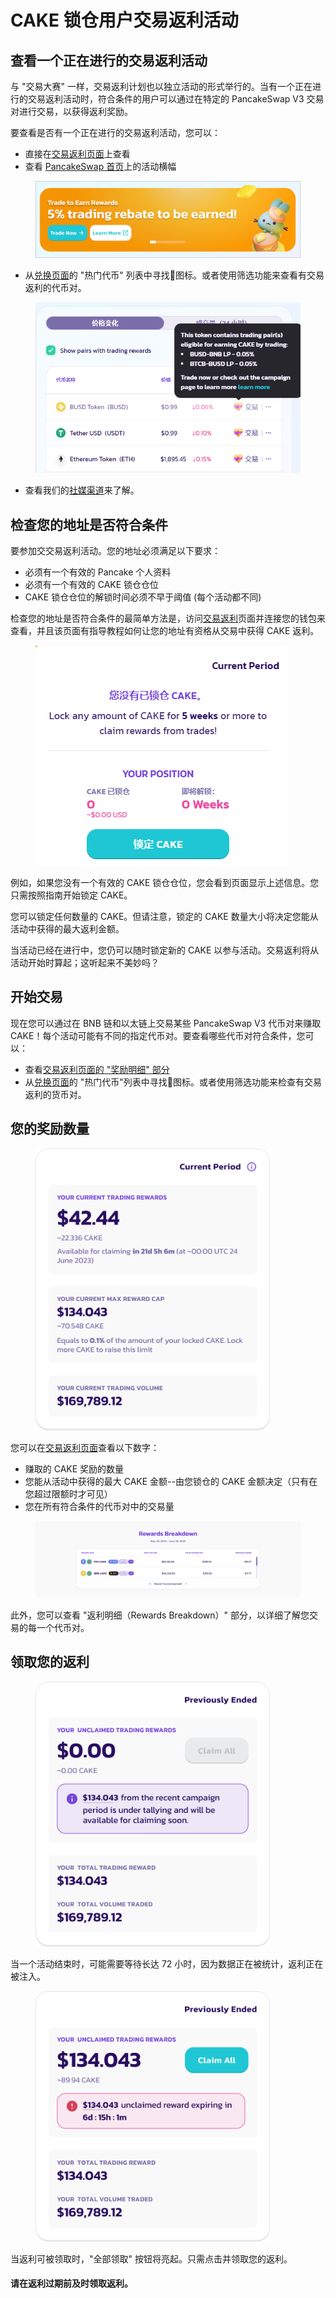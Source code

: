 # CAKE 锁仓用户交易返利活动

## 查看一个正在进行的交易返利活动&#x20;

与 "交易大赛" 一样，交易返利计划也以独立活动的形式举行的。当有一个正在进行的交易返利活动时，符合条件的用户可以通过在特定的 PancakeSwap V3 交易对进行交易，以获得返利奖励。&#x20;

要查看是否有一个正在进行的交易返利活动，您可以：&#x20;

* 直接在[交易返利页面](https://pancakeswap.finance/trading-reward)上查看&#x20;
* 查看 [PancakeSwap 首页](https://pancakeswap.finance/)上的活动横幅

<figure><img src="../../.gitbook/assets/rebate-homepage.png" alt=""><figcaption></figcaption></figure>

* 从[兑换页面](https://pancakeswap.finance/swap?showTradingReward=true)的 "热门代币" 列表中寻找💝图标。或者使用筛选功能来查看有交易返利的代币对。

<div align="left">

<figure><img src="../../.gitbook/assets/trading-reward1.png" alt=""><figcaption></figcaption></figure>

</div>

* 查看我们的[社媒渠道](<../../contact-us/telegram (1).md>)来了解。

## 检查您的地址是否符合条件&#x20;

要参加交交易返利活动。您的地址必须满足以下要求：&#x20;

* 必须有一个有效的 Pancake 个人资料&#x20;
* 必须有一个有效的 CAKE 锁仓仓位&#x20;
* CAKE 锁仓仓位的解锁时间必须不早于阈值 (每个活动都不同)&#x20;

检查您的地址是否符合条件的最简单方法是，访问[交易返利](https://pancakeswap.finance/trading-reward)页面并连接您的钱包来查看，并且该页面有指导教程如何让您的地址有资格从交易中获得 CAKE 返利。&#x20;

<div align="left">

<figure><img src="../../.gitbook/assets/trading-reward2.png" alt=""><figcaption></figcaption></figure>

</div>

例如，如果您没有一个有效的 CAKE 锁仓仓位，您会看到页面显示上述信息。您只需按照指南开始锁定 CAKE。&#x20;

您可以锁定任何数量的 CAKE。但请注意，锁定的 CAKE 数量大小将决定您能从活动中获得的最大返利金额。&#x20;

当活动已经在进行中，您仍可以随时锁定新的 CAKE 以参与活动。交易返利将从活动开始时算起；这听起来不美妙吗？

## 开始交易&#x20;

现在您可以通过在 BNB 链和以太链上交易某些 PancakeSwap V3 代币对来赚取 CAKE！每个活动可能有不同的指定代币对。要查看哪些代币对符合条件，您可以：&#x20;

* 查看[交易返利页面的 "奖励明细" 部分 ](https://pancakeswap.finance/trading-reward#rewards-breakdown)
* 从[兑换页面](https://pancakeswap.finance/swap?showTradingReward=true)的 "热门代币"列表中寻找💝图标。或者使用筛选功能来检查有交易返利的货币对。&#x20;

## 您的奖励数量

<div align="left">

<figure><img src="../../.gitbook/assets/image (221).png" alt="" width="375"><figcaption></figcaption></figure>

</div>

您可以在[交易返利页面](https://pancakeswap.finance/trading-reward)查看以下数字：&#x20;

* 赚取的 CAKE 奖励的数量&#x20;
* 您能从活动中获得的最大 CAKE 金额--由您锁仓的 CAKE 金额决定（只有在您超过限额时才可见）&#x20;
* 您在所有符合条件的代币对中的交易量

<figure><img src="../../.gitbook/assets/image (1) (7).png" alt=""><figcaption></figcaption></figure>

此外，您可以查看 "返利明细（Rewards Breakdown）" 部分，以详细了解您交易的每一个代币对。

## 领取您的返利

<div align="left">

<figure><img src="../../.gitbook/assets/image (2) (5).png" alt="" width="375"><figcaption></figcaption></figure>

</div>

当一个活动结束时，可能需要等待长达 72 小时，因为数据正在被统计，返利正在被注入。

<div align="left">

<figure><img src="../../.gitbook/assets/image (3) (5).png" alt="" width="375"><figcaption></figcaption></figure>

</div>

当返利可被领取时，"全部领取" 按钮将亮起。只需点击并领取您的返利。&#x20;

#### 请在返利过期前及时领取返利。
